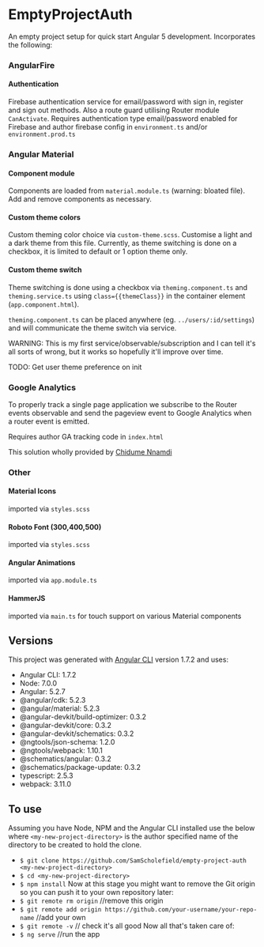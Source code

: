 # EmptyProjectAuth

An empty project setup for quick start Angular 5 development. Incorporates the following:

### AngularFire

#### Authentication

Firebase authentication service for email/password with sign in, register and sign out methods. Also a route guard utilising Router module `CanActivate`.
Requires authentication type email/password enabled for Firebase and author firebase config in `environment.ts` and/or `environment.prod.ts`

### Angular Material

#### Component module

Components are loaded from `material.module.ts` (warning: bloated file). Add and remove components as necessary.

#### Custom theme colors

Custom theming color choice via `custom-theme.scss`. Customise a light and a dark theme from this file. Currently, as theme switching is done on a checkbox, it is limited to default or 1 option theme only.

#### Custom theme switch

Theme switching is done using a checkbox via `theming.component.ts` and `theming.service.ts` using `class={{themeClass}}` in the container element (`app.component.html`).

`theming.component.ts` can be placed anywhere (eg. `../users/:id/settings`) and will communicate the theme switch via service.

WARNING: This is my first service/observable/subscription and I can tell it's all sorts of wrong, but it works so hopefully it'll improve over time.

TODO: Get user theme preference on init

### Google Analytics

To properly track a single page application we subscribe to the Router events observable and send the pageview event to Google Analytics when a router event is emitted.

Requires author GA tracking code in `index.html`

This solution wholly provided by [Chidume Nnamdi](https://codeburst.io/using-google-analytics-with-angular-25c93bffaa18)

### Other

#### Material Icons

imported via `styles.scss`

#### Roboto Font (300,400,500)

imported via `styles.scss`

#### Angular Animations

imported via `app.module.ts`

#### HammerJS

imported via `main.ts` for touch support on various Material components

## Versions

This project was generated with [Angular CLI](https://github.com/angular/angular-cli) version 1.7.2 and uses:

* Angular CLI: 1.7.2
* Node: 7.0.0
* Angular: 5.2.7
* @angular/cdk: 5.2.3
* @angular/material: 5.2.3
* @angular-devkit/build-optimizer: 0.3.2
* @angular-devkit/core: 0.3.2
* @angular-devkit/schematics: 0.3.2
* @ngtools/json-schema: 1.2.0
* @ngtools/webpack: 1.10.1
* @schematics/angular: 0.3.2
* @schematics/package-update: 0.3.2
* typescript: 2.5.3
* webpack: 3.11.0

## To use

Assuming you have Node, NPM and the Angular CLI installed use the below where `<my-new-project-directory>` is the author specified name of the directory to be created to hold the clone.

* `$ git clone https://github.com/SamScholefield/empty-project-auth <my-new-project-directory>`
* `$ cd <my-new-project-directory>`
* `$ npm install`
  Now at this stage you might want to remove the Git origin so you can push it to your own repository later:
* `$ git remote rm origin` //remove this origin
* `$ git remote add origin https://github.com/your-username/your-repo-name` //add your own
* `$ git remote -v` // check it's all good
  Now all that's taken care of:
* `$ ng serve` //run the app
